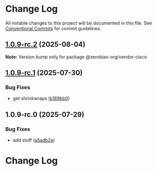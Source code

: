 # Change Log

All notable changes to this project will be documented in this file.
See [Conventional Commits](https://conventionalcommits.org) for commit guidelines.

## [1.0.9-rc.2](https://github.com/zerobias-org/vendor/compare/@zerobias-org/vendor-cisco@1.0.9-rc.1...@zerobias-org/vendor-cisco@1.0.9-rc.2) (2025-08-04)

**Note:** Version bump only for package @zerobias-org/vendor-cisco





## [1.0.9-rc.1](https://github.com/zerobias-org/vendor/compare/@zerobias-org/vendor-cisco@1.0.9-rc.0...@zerobias-org/vendor-cisco@1.0.9-rc.1) (2025-07-30)


### Bug Fixes

* get shrinkwraps ([b189bb0](https://github.com/zerobias-org/vendor/commit/b189bb0cf53ad66427530ccc0eab7824527942d3))





## 1.0.9-rc.0 (2025-07-29)


### Bug Fixes

* add stuff ([a5adb2a](https://github.com/zerobias-org/vendor/commit/a5adb2aecd0670c42e9077affecb6a047bf30fc6))





# Change Log
